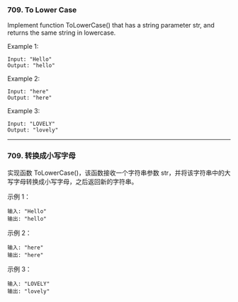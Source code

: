 ### 709. To Lower Case
Implement function ToLowerCase() that has a string parameter str, and returns the same string in lowercase.



Example 1:

	Input: "Hello"
	Output: "hello"

Example 2:

	Input: "here"
	Output: "here"

Example 3:

	Input: "LOVELY"
	Output: "lovely"

----

### 709. 转换成小写字母
实现函数 ToLowerCase()，该函数接收一个字符串参数 str，并将该字符串中的大写字母转换成小写字母，之后返回新的字符串。



示例 1：

	输入: "Hello"
	输出: "hello"

示例 2：

	输入: "here"
	输出: "here"

示例 3：

	输入: "LOVELY"
	输出: "lovely"

